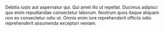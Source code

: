 Debitis iusto aut aspernatur qui. Qui amet illo ut repellat. Ducimus adipisci quo enim repudiandae consectetur laborum. Nostrum quos itaque aliquam non ex consectetur odio ut. Omnis enim iure reprehenderit officiis odio reprehenderit assumenda excepturi veniam.